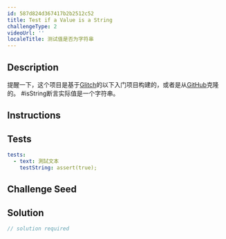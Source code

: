 ```yaml
---
id: 587d824d367417b2b2512c52
title: Test if a Value is a String
challengeType: 2
videoUrl: ''
localeTitle: 测试值是否为字符串
---
```


## Description
<section id="description">提醒一下，这个项目是基于<a href="https://glitch.com/#!/import/github/freeCodeCamp/boilerplate-mochachai/">Glitch</a>的以下入门项目构建的，或者是从<a href="https://github.com/freeCodeCamp/boilerplate-mochachai/">GitHub</a>克隆的。 #isString断言实际值是一个字符串。 </section>

## Instructions
<section id="instructions">
</section>

## Tests
<section id='tests'>

```yml
tests:
  - text: 測試文本
    testString: assert(true);

```

</section>

## Challenge Seed
<section id='challengeSeed'>

</section>

## Solution
<section id='solution'>

```js
// solution required
```
</section>
